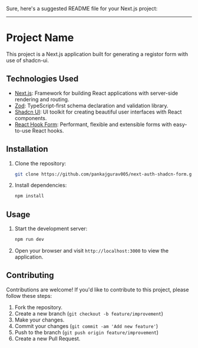 Sure, here's a suggested README file for your Next.js project:

---

# Project Name

This project is a Next.js application built for generating a registor form with use of shadcn-ui.

## Technologies Used

- [Next.js](https://nextjs.org/): Framework for building React applications with server-side rendering and routing.
- [Zod](https://github.com/colinhacks/zod): TypeScript-first schema declaration and validation library.
- [Shadcn UI](https://shadcn.io/): UI toolkit for creating beautiful user interfaces with React components.
- [React Hook Form](https://react-hook-form.com/): Performant, flexible and extensible forms with easy-to-use React hooks.

## Installation

1. Clone the repository:

   ```bash
   git clone https://github.com/pankajgurav005/next-auth-shadcn-form.git
   ```

2. Install dependencies:

   ```bash
   npm install
   ```

## Usage

1. Start the development server:

   ```bash
   npm run dev
   ```

2. Open your browser and visit `http://localhost:3000` to view the application.


## Contributing

Contributions are welcome! If you'd like to contribute to this project, please follow these steps:

1. Fork the repository.
2. Create a new branch (`git checkout -b feature/improvement`)
3. Make your changes.
4. Commit your changes (`git commit -am 'Add new feature'`)
5. Push to the branch (`git push origin feature/improvement`)
6. Create a new Pull Request.